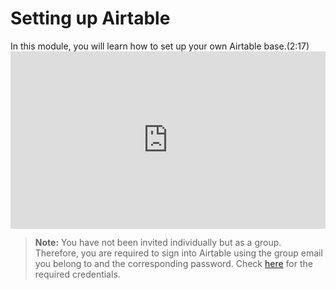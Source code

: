 # Setting up Airtable

<aside>
In this module, you will learn how to set up your own Airtable base.(2:17)
</aside>

<div style="position: relative; padding-bottom: 56.25%; height: 0;"><iframe width="560" height="315" src="https://www.youtube.com/embed/-K42BPhedaw" title="Setting up Airtable" frameborder="0" allow="accelerometer; autoplay; clipboard-write; encrypted-media; gyroscope; picture-in-picture; web-share" allowfullscreen style="position: absolute; top: 0; left: 0; width: 100%; height: 100%;"></iframe></div>

> **Note:** You have not been invited individually but as a group. Therefore, you are required to sign into Airtable using the group email you belong to and the corresponding password. Check [here](https://drive.google.com/file/d/1tAWzLJPhFy-r-S5sJF40Cr0Isti0S1zg/preview) for the required credentials.